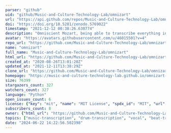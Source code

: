 ```yaml
---
parser: "github"
uid: "github/Music-and-Culture-Technology-Lab/omnizart"
url: "https://api.github.com/repos/Music-and-Culture-Technology-Lab/omnizart"
doi: "https://doi.org/10.5281/zenodo.5769022"
timestamp: "2021-12-12 00:38:26.630774"
description: "Omniscient Mozart, being able to transcribe everything in the music, including vocal, drum, chord, beat, instruments, and more."
avatar: "https://avatars.githubusercontent.com/u/46015501?v=4"
repo_url: "https://github.com/Music-and-Culture-Technology-Lab/omnizart"
name: "omnizart"
full_name: "Music-and-Culture-Technology-Lab/omnizart"
html_url: "https://github.com/Music-and-Culture-Technology-Lab/omnizart"
created_at: "2020-08-26T13:01:20Z"
updated_at: "2021-12-11T13:38:29Z"
clone_url: "https://github.com/Music-and-Culture-Technology-Lab/omnizart.git"
homepage: "https://music-and-culture-technology-lab.github.io/omnizart-doc/"
size: 76399
stargazers_count: 327
watchers_count: 327
language: "Python"
open_issues_count: 6
license: {"key": "mit", "name": "MIT License", "spdx_id": "MIT", "url": "https://api.github.com/licenses/mit", "node_id": "MDc6TGljZW5zZTEz"}
subscribers_count: 8
owner: {"html_url": "https://github.com/Music-and-Culture-Technology-Lab", "avatar_url": "https://avatars.githubusercontent.com/u/46015501?v=4", "login": "Music-and-Culture-Technology-Lab", "type": "Organization"}
topics: ["music-transcription", "drum-transcription", "vocal", "beat-tracking", "chord", "music-information-retrieval"]
date: "2024-06-22 14:22:56.502398"
---
```

